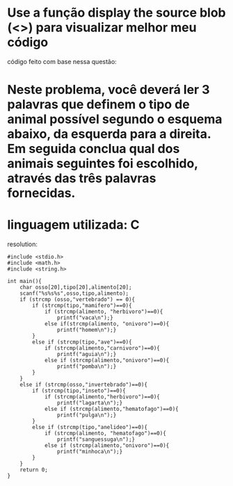 Use a função display the source blob (<>) para visualizar melhor meu código
===============================================================================================================

código feito com base nessa questão:

Neste problema, você deverá ler 3 palavras que definem o tipo de animal possível segundo o esquema abaixo, da esquerda para a direita.  Em seguida conclua qual dos animais seguintes foi escolhido, através das três palavras fornecidas.
===============================================================================================================
linguagem utilizada: C
===============================================================================================================
resolution:

    #include <stdio.h>
    #include <math.h>
    #include <string.h>

    int main(){
        char osso[20],tipo[20],alimento[20];
        scanf("%s%s%s",osso,tipo,alimento);
        if (strcmp (osso,"vertebrado") == 0){
            if (strcmp(tipo,"mamifero")==0){
                if (strcmp(alimento, "herbivoro")==0){
                    printf("vaca\n");}
                else if(strcmp(alimento, "onivoro")==0){
                    printf("homem\n");}
            }
            else if (strcmp(tipo,"ave")==0){
                if (strcmp(alimento,"carnivoro")==0){
                    printf("aguia\n");}
                else if (strcmp(alimento,"onivoro")==0){
                    printf("pomba\n");}
            }
        }
        else if (strcmp(osso,"invertebrado")==0){
            if (strcmp(tipo,"inseto")==0){
                if (strcmp(alimento,"herbivoro")==0){
                    printf("lagarta\n");}
                else if (strcmp(alimento,"hematofago")==0){
                    printf("pulga\n");}
            }
            else if (strcmp(tipo,"anelideo")==0){
                if (strcmp(alimento, "hematofago")==0){
                    printf("sanguessuga\n");}
                else if (strcmp(alimento,"onivoro")==0){
                    printf("minhoca\n");}
            }
        }
        return 0;
    }

